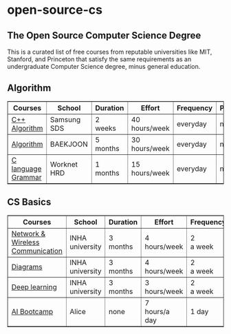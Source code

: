 # open-source-cs

## The Open Source Computer Science Degree
This is a curated list of free courses from reputable universities like MIT, Stanford, and Princeton that satisfy the same requirements as an undergraduate Computer Science degree, minus general education.

## Algorithm

<table border="1">
  <thead>
    <tr>
      <th>Courses</th>
      <th>School</th>
      <th>Duration</th>
      <th>Effort</th>
      <th>Frequency</th>
      <th>Prerequisites</th>
    </tr>
  </thead>
  
  <tbody>
    <tr>
      <td><a href="https://www.samsungsds.com/kr/index.html"> C++ Algorithm</a></td>
      <td>Samsung SDS</td>
      <td> 2 <br> weeks</td>
      <td> 40 <br>hours/week </td>
      <td>everyday</td>
      <td>none</td>
    </tr>
    <tr>
      <td><a href="https://www.acmicpc.net/">Algorithm</a></td>
      <td>BAEKJOON</td>
      <td> 5 <br>months</td>
      <td> 30 <br>hours/week </td>
      <td>everyday</td>
      <td>none</td>
    </tr>
    <tr>
      <td><a href="https://kn.tjoeun.co.kr/?gad_source=1&gclid=CjwKCAjwhvi0BhA4EiwAX25ujyNaatDbhrYqkIqJauOVieUH5uEBXM0p-neAbP0QWuh2fiFsbiBoBRoCiOAQAvD_BwE">C language Grammar </a></td>
      <td>Worknet HRD</td>
      <td> 1 <br>months</td>
      <td> 15 <br>hours/week </td>
      <td>everyday</td>
      <td>none</td>
    </tr>
  </tbody>
    
</table>

</div>



## CS Basics
<table border="1">
  <thead>
    <tr>
      <th>Courses</th>
      <th>School</th>
      <th>Duration</th>
      <th>Effort</th>
      <th>Frequency</th>
      <th>Prerequisites</th>
    </tr>
  </thead>
  <tbody>
    <tr>
      <td><a href="https://eng.inha.ac.kr/eng/index.do"> Network & Wireless Communication</a></td>
      <td>INHA university</td>
      <td> 3 <br> months</td>
      <td> 4 <br>hours/week </td>
      <td> 2 <br> a week </td>
      <td>none</td>
    </tr>
    <tr>
      <td><a href="https://eng.inha.ac.kr/eng/index.do">Diagrams</a></td>
      <td>INHA university</td>
      <td> 3 <br> months</td>
      <td> 4 <br>hours/week </td>
      <td> 2 <br> a week </td>
      <td>none</td>
    </tr>
    <tr>
      <td><a href="https://eng.inha.ac.kr/eng/index.do">Deep learning</a></td>
      <td>INHA university</td>
      <td> 3 <br> months</td>
      <td> 3 <br>hours/week </td>
      <td> 2 <br> a week </td>
      <td>none</td>
    </tr>
    <tr>
      <td><a href="https://elice.io/ko">AI Bootcamp</a></td>
      <td>Alice</td>
      <td> none </td>
      <td> 7 <br>hours/a day </td>
      <td> 1 day </td>
      <td>none</td>
    </tr>
   
    
  </tbody>
</table>

</div>
    
  </tbody>
</table>

</div>

